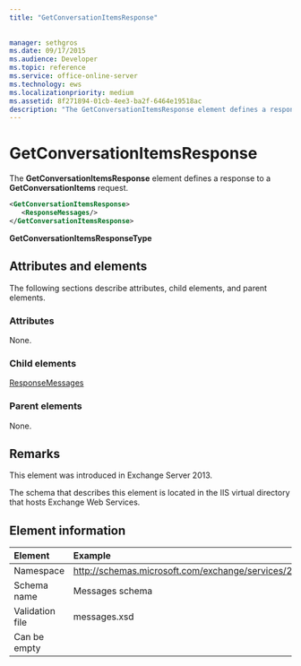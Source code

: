 ```yaml
---
title: "GetConversationItemsResponse"
 
 
manager: sethgros
ms.date: 09/17/2015
ms.audience: Developer
ms.topic: reference
ms.service: office-online-server
ms.technology: ews
ms.localizationpriority: medium
ms.assetid: 8f271894-01cb-4ee3-ba2f-6464e19518ac
description: "The GetConversationItemsResponse element defines a response to a GetConversationItems request."
---
```


# GetConversationItemsResponse

The **GetConversationItemsResponse** element defines a response to a **GetConversationItems** request. 
  
```XML
<GetConversationItemsResponse>
   <ResponseMessages/>
</GetConversationItemsResponse>
```

 **GetConversationItemsResponseType**
## Attributes and elements

The following sections describe attributes, child elements, and parent elements.
  
### Attributes

None.
  
### Child elements

[ResponseMessages](responsemessages.md)
  
### Parent elements

None.
  
## Remarks

This element was introduced in Exchange Server 2013.
  
The schema that describes this element is located in the IIS virtual directory that hosts Exchange Web Services.
  
## Element information

| Element | Example |
|:-----|:-----|
|Namespace  <br/> |http://schemas.microsoft.com/exchange/services/2006/messages  <br/> |
|Schema name  <br/> |Messages schema  <br/> |
|Validation file  <br/> |messages.xsd  <br/> |
|Can be empty  <br/> ||
   

